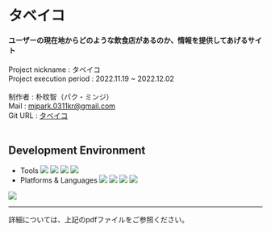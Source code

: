 # タベイコ
#### ユーザーの現在地からどのような飲食店があるのか、情報を提供してあげるサイト<br>

Project nickname : タベイコ <br>
Project execution period : 2022.11.19 ~ 2022.12.02 <br><br>
制作者 : 朴旼智（パク・ミンジ）<br>
Mail : mjpark.0311kr@gmail.com <br>
Git URL : [タベイコ](https://github.com/Minji802/Fenrir_Project) <br><br>

## Development Environment
 - Tools <img src="https://img.shields.io/badge/Eclipse IDE-2C2255?style=flat-square&logo=Eclipse IDE&logoColor=white"/> <img src="https://img.shields.io/badge/Visual Studio Code-007ACC?style=flat-square&logo=Visual Studio Code&logoColor=white"/> <img src="https://img.shields.io/badge/GitHub-181717?style=flat-square&logo=GitHub&logoColor=white"/> <img src="https://img.shields.io/badge/Sourcetree-0052CC?style=flat-square&logo=Sourcetree&logoColor=white"/>
 - Platforms & Languages <img src="https://img.shields.io/badge/HTML5-E34F26?style=flat-square&logo=HTML5&logoColor=black"/> <img src="https://img.shields.io/badge/CSS3-F43059?style=flat-square&logo=CSS3&logoColor=black"/> <img src="https://img.shields.io/badge/JavaScript-F7DF1E?style=flat-square&logo=JavaScript&logoColor=black"/> <img src="https://img.shields.io/badge/jquery-%230769AD?style=flat-square&logo=jquery&logoColor=white"/> 
<img src="https://user-images.githubusercontent.com/107027223/205112374-7c767285-7f96-41de-8552-caf0469ac75e.png">

***

詳細については、上記のpdfファイルをご参照ください。<br>

